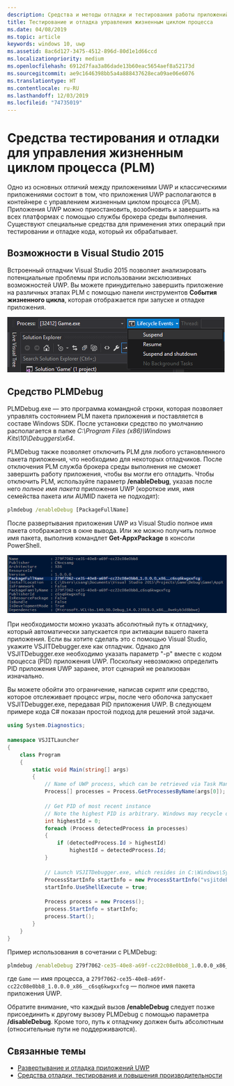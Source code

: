 ```yaml
---
description: Средства и методы отладки и тестирования работы приложений с управлением жизненным циклом процесса.
title: Тестирование и отладка управления жизненным циклом процесса
ms.date: 04/08/2019
ms.topic: article
keywords: windows 10, uwp
ms.assetid: 8ac6d127-3475-4512-896d-80d1e1d66ccd
ms.localizationpriority: medium
ms.openlocfilehash: 6912d7faa3a86dade13b60eac5654aef8a52173d
ms.sourcegitcommit: ae9c1646398bb5a4a888437628eca09ae06e6076
ms.translationtype: HT
ms.contentlocale: ru-RU
ms.lasthandoff: 12/03/2019
ms.locfileid: "74735019"
---
```

# <a name="testing-and-debugging-tools-for-process-lifetime-management-plm"></a>Средства тестирования и отладки для управления жизненным циклом процесса (PLM)

Одно из основных отличий между приложениями UWP и классическими приложениями состоит в том, что приложения UWP располагаются в контейнере с управлением жизненным циклом процесса (PLM). Приложения UWP можно приостановить, возобновить и завершить на всех платформах с помощью службы брокера среды выполнения. Существуют специальные средства для применения этих операций при тестировании и отладке кода, который их обрабатывает.

## <a name="features-in-visual-studio-2015"></a>Возможности в Visual Studio 2015

Встроенный отладчик Visual Studio 2015 позволяет анализировать потенциальные проблемы при использовании эксклюзивных возможностей UWP. Вы можете принудительно завершить приложение на различных этапах PLM с помощью панели инструментов **События жизненного цикла**, которая отображается при запуске и отладке приложения.

![Панель инструментов "События жизненного цикла"](images/gs-debug-uwp-apps-001.png)

## <a name="the-plmdebug-tool"></a>Средство PLMDebug

PLMDebug.exe — это программа командной строки, которая позволяет управлять состоянием PLM пакета приложения и поставляется в составе Windows SDK. После установки средство по умолчанию располагается в папке *C:\Program Files (x86)\Windows Kits\10\Debuggers\x64*.

PLMDebug также позволяет отключить PLM для любого установленного пакета приложения, что необходимо для некоторых отладчиков. После отключения PLM служба брокера среды выполнения не сможет завершить работу приложения, чтобы вы могли его отладить. Чтобы отключить PLM, используйте параметр **/enableDebug**, указав после него *полное имя пакета* приложения UWP (короткое имя, имя семейства пакета или AUMID пакета не подходят):

```cmd
plmdebug /enableDebug [PackageFullName]
```

После развертывания приложения UWP из Visual Studio полное имя пакета отображается в окне вывода. Или же можно получить полное имя пакета, выполнив командлет **Get-AppxPackage** в консоли PowerShell.

![Выполнение Get-AppxPackage](images/gs-debug-uwp-apps-003.png)

При необходимости можно указать абсолютный путь к отладчику, который автоматически запускается при активации вашего пакета приложения. Если вы хотите сделать это с помощью Visual Studio, укажите VSJITDebugger.exe как отладчик. Однако для VSJITDebugger.exe необходимо указать параметр "-p" вместе с кодом процесса (PID) приложения UWP. Поскольку невозможно определить PID приложения UWP заранее, этот сценарий не реализован изначально.

Вы можете обойти это ограничение, написав скрипт или средство, которое отслеживает процесс игры, после чего оболочка запускает VSJITDebugger.exe, передавая PID приложения UWP. В следующем примере кода C# показан простой подход для решений этой задачи.

```cs
using System.Diagnostics;

namespace VSJITLauncher
{
    class Program
    {
        static void Main(string[] args)
        {
            // Name of UWP process, which can be retrieved via Task Manager.
            Process[] processes = Process.GetProcessesByName(args[0]);

            // Get PID of most recent instance
            // Note the highest PID is arbitrary. Windows may recycle or wrap the PID at any time.
            int highestId = 0;
            foreach (Process detectedProcess in processes)
            {
                if (detectedProcess.Id > highestId)
                    highestId = detectedProcess.Id;
            }

            // Launch VSJITDebugger.exe, which resides in C:\Windows\System32
            ProcessStartInfo startInfo = new ProcessStartInfo("vsjitdebugger.exe", "-p " + highestId);
            startInfo.UseShellExecute = true;

            Process process = new Process();
            process.StartInfo = startInfo;
            process.Start();
        }
    }
}
```

Пример использования в сочетании с PLMDebug:

```cmd
plmdebug /enableDebug 279f7062-ce35-40e8-a69f-cc22c08e0bb8_1.0.0.0_x86__c6sq6kwgxxfcg "\"C:\VSJITLauncher.exe\" Game"
```

где `Game` — имя процесса, а `279f7062-ce35-40e8-a69f-cc22c08e0bb8_1.0.0.0_x86__c6sq6kwgxxfcg` — полное имя пакета приложения UWP.

Обратите внимание, что каждый вызов **/enableDebug** следует позже присоединить к другому вызову PLMDebug с помощью параметра **/disableDebug**. Кроме того, путь к отладчику должен быть абсолютным (относительные пути не поддерживаются).

## <a name="related-topics"></a>Связанные темы

- [Развертывание и отладка приложений UWP](deploying-and-debugging-uwp-apps.md)
- [Средства отладки, тестирования и повышения производительности](index.md)
